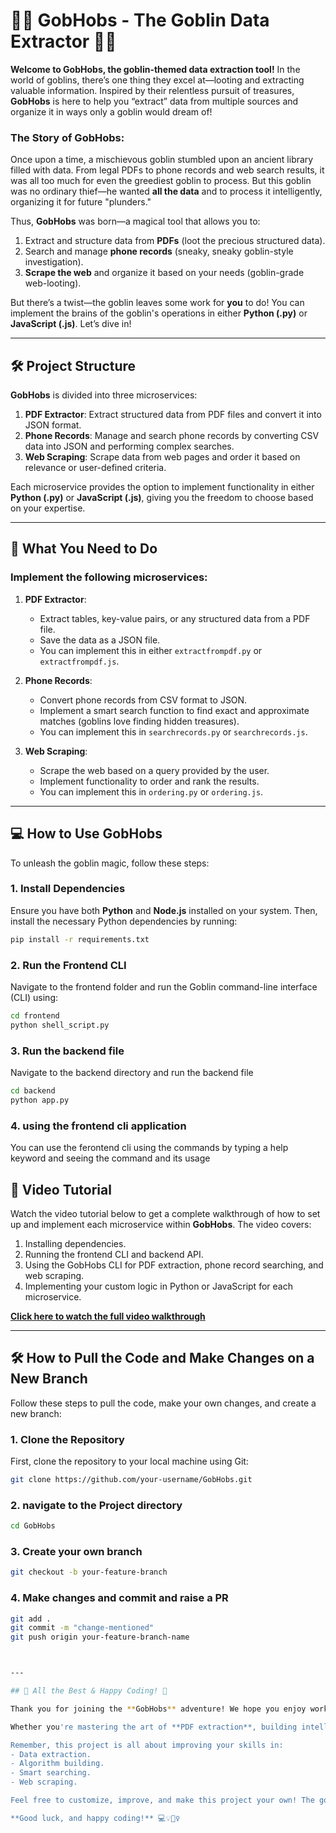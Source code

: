 # 🧙‍♂️ GobHobs - The Goblin Data Extractor 🧙‍♀️

**Welcome to GobHobs, the goblin-themed data extraction tool!** In the world of goblins, there’s one thing they excel at—looting and extracting valuable information. Inspired by their relentless pursuit of treasures, **GobHobs** is here to help you “extract” data from multiple sources and organize it in ways only a goblin would dream of!

### The Story of GobHobs:
Once upon a time, a mischievous goblin stumbled upon an ancient library filled with data. From legal PDFs to phone records and web search results, it was all too much for even the greediest goblin to process. But this goblin was no ordinary thief—he wanted **all the data** and to process it intelligently, organizing it for future "plunders."

Thus, **GobHobs** was born—a magical tool that allows you to:
1. Extract and structure data from **PDFs** (loot the precious structured data).
2. Search and manage **phone records** (sneaky, sneaky goblin-style investigation).
3. **Scrape the web** and organize it based on your needs (goblin-grade web-looting).

But there’s a twist—the goblin leaves some work for **you** to do! You can implement the brains of the goblin's operations in either **Python (.py)** or **JavaScript (.js)**. Let’s dive in!

---

## 🛠️ Project Structure
**GobHobs** is divided into three microservices:
1. **PDF Extractor**: Extract structured data from PDF files and convert it into JSON format.
2. **Phone Records**: Manage and search phone records by converting CSV data into JSON and performing complex searches.
3. **Web Scraping**: Scrape data from web pages and order it based on relevance or user-defined criteria.

Each microservice provides the option to implement functionality in either **Python (.py)** or **JavaScript (.js)**, giving you the freedom to choose based on your expertise.

---

## 🎯 What You Need to Do
### Implement the following microservices:
1. **PDF Extractor**:
   - Extract tables, key-value pairs, or any structured data from a PDF file.
   - Save the data as a JSON file.
   - You can implement this in either `extractfrompdf.py` or `extractfrompdf.js`.

2. **Phone Records**:
   - Convert phone records from CSV format to JSON.
   - Implement a smart search function to find exact and approximate matches (goblins love finding hidden treasures).
   - You can implement this in `searchrecords.py` or `searchrecords.js`.

3. **Web Scraping**:
   - Scrape the web based on a query provided by the user.
   - Implement functionality to order and rank the results.
   - You can implement this in `ordering.py` or `ordering.js`.

---

## 💻 How to Use GobHobs
To unleash the goblin magic, follow these steps:

### 1. Install Dependencies
Ensure you have both **Python** and **Node.js** installed on your system. Then, install the necessary Python dependencies by running:

```bash
pip install -r requirements.txt
```

### 2.  Run the Frontend CLI
Navigate to the frontend folder and run the Goblin command-line interface (CLI) using:

```bash
cd frontend
python shell_script.py
```

### 3. Run the backend file 
Navigate to the backend directory and run the backend file 

```bash
cd backend
python app.py
```

### 4. using the frontend cli application
You can use the ferontend cli using the commands by typing a help keyword and seeing the command and its usage

## 🎥 Video Tutorial

Watch the video tutorial below to get a complete walkthrough of how to set up and implement each microservice within **GobHobs**. The video covers:

1. Installing dependencies.
2. Running the frontend CLI and backend API.
3. Using the GobHobs CLI for PDF extraction, phone record searching, and web scraping.
4. Implementing your custom logic in Python or JavaScript for each microservice.

**[Click here to watch the full video walkthrough](https://www.example.com/your-video-link)**

---

## 🛠️ How to Pull the Code and Make Changes on a New Branch

Follow these steps to pull the code, make your own changes, and create a new branch:

### 1. Clone the Repository
First, clone the repository to your local machine using Git:

```bash
git clone https://github.com/your-username/GobHobs.git
```

### 2. navigate to the Project directory 
```bash
cd GobHobs
```

### 3. Create your own branch 
```bash
git checkout -b your-feature-branch
```

### 4. Make changes and commit and raise a PR
```bash
git add .
git commit -m "change-mentioned"
git push origin your-feature-branch-name



---

## 🎉 All the Best & Happy Coding! 🎉

Thank you for joining the **GobHobs** adventure! We hope you enjoy working on this project as much as the goblins enjoy looting and extracting data.

Whether you're mastering the art of **PDF extraction**, building intelligent **search algorithms** for phone records, or crafting the perfect **web scraping and ranking** logic, the goblins are always watching your progress with excitement. 🧙‍♂️✨

Remember, this project is all about improving your skills in:
- Data extraction.
- Algorithm building.
- Smart searching.
- Web scraping.

Feel free to customize, improve, and make this project your own! The goblins can’t wait to see what you’ll do next.

**Good luck, and happy coding!** 💻💡🧙‍♀️



